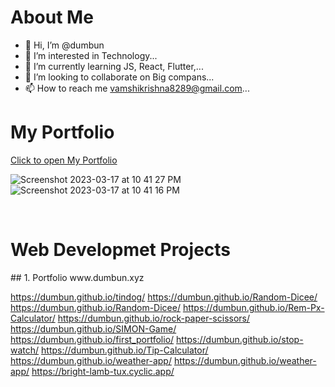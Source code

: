 # About Me

- 👋 Hi, I’m @dumbun
- 👀 I’m interested in Technology...
- 🌱 I’m currently learning JS, React, Flutter,...
- 💞️ I’m looking to collaborate on Big compans...
- 📫 How to reach me vamshikrishna8289@gmail.com...

<!---
dumbun/dumbun is a ✨ special ✨ repository because its `README.md` (this file) appears on your GitHub profile.
You can click the Preview link to take a look at your changes.
--->

# My Portfolio 

<a href="https://www.dumbun.xyz/">Click to open My Portfolio</a>


![Screenshot 2023-03-17 at 10 41 27 PM](https://user-images.githubusercontent.com/113350510/225974476-1327d744-30ca-4478-8184-b68452fad94d.png)
![Screenshot 2023-03-17 at 10 41 16 PM](https://user-images.githubusercontent.com/113350510/225974486-4fe7c3d3-d5e8-40a4-8730-d2d9566065f4.png)


<br>
<h1>Web Developmet Projects</h1>
## 1. Portfolio
www.dumbun.xyz


https://dumbun.github.io/tindog/
https://dumbun.github.io/Random-Dicee/
https://dumbun.github.io/Random-Dicee/
https://dumbun.github.io/Rem-Px-Calculator/
https://dumbun.github.io/rock-paper-scissors/
https://dumbun.github.io/SIMON-Game/
https://dumbun.github.io/first_portfolio/
https://dumbun.github.io/stop-watch/
https://dumbun.github.io/Tip-Calculator/
https://dumbun.github.io/weather-app/
https://dumbun.github.io/weather-app/
https://bright-lamb-tux.cyclic.app/
